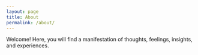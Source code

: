 ```yaml
---
layout: page
title: About
permalink: /about/
---
```


Welcome! Here, you will find a manifestation of thoughts, feelings, insights, and experiences.
